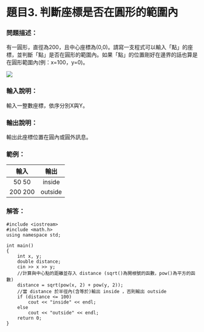 # 題目3. 判斷座標是否在圓形的範圍內
### 問題描述：
有一圓形，直徑為200，且中心座標為(0,0)。請寫一支程式可以輸入「點」的座標，並判斷「點」是否在圓形的範圍內。如果「點」的位置剛好在邊界的話也算是在圓形範圍內(例：x=100，y=0)。

![](https://i.imgur.com/2AkwkTI.png)

### 輸入說明：
輸入一整數座標，依序分別X與Y。

### 輸出說明：
輸出此座標位置在圓內或圓外訊息。

### 範例：
|  輸入   |  輸出   |
|:-------:|:-------:|
|  50 50  | inside  |
| 200 200 | outside |


### 解答：
```
#include <iostream>
#include <math.h>
using namespace std;

int main()
{
	int x, y;
	double distance;
	cin >> x >> y;
	//計算與中心點的距離並存入 distance (sqrt()為開根號的函數，pow()為平方的函數)
	distance = sqrt(pow(x, 2) + pow(y, 2));
	//當 distance 於半徑內(含等於)輸出 inside ，否則輸出 outside
	if (distance <= 100)
		cout << "inside" << endl;
	else
		cout << "outside" << endl;
	return 0;
}
```
